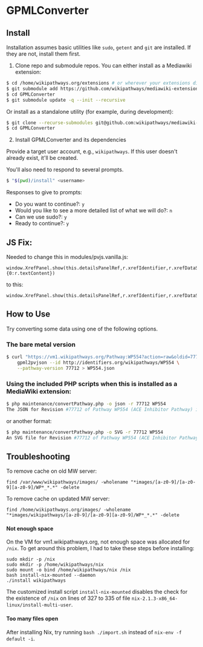 # GPMLConverter

## Install

Installation assumes basic utilities like `sudo`, `getent` and `git` are installed. If they are not, install them first.

1. Clone repo and submodule repos. You can either install as a Mediawiki extension:

```sh
$ cd /home/wikipathways.org/extensions # or wherever your extensions directory is located
$ git submodule add https://github.com/wikipathways/mediawiki-extensions-WikiPathways-GPMLConverter.git GPMLConverter
$ cd GPMLConverter
$ git submodule update -q --init --recursive
```

Or install as a standalone utility (for example, during development):

```sh
$ git clone --recurse-submodules git@github.com:wikipathways/mediawiki-extensions-WikiPathways-GPMLConverter.git GPMLConverter
$ cd GPMLConverter
```

2. Install GPMLConverter and its dependencies

Provide a target user account, e.g., `wikipathways`. If this user doesn't already exist, it'll be created.

You'll also need to respond to several prompts.

```sh
$ "$(pwd)/install" <username>
```

Responses to give to prompts:
* Do you want to continue?: `y`
* Would you like to see a more detailed list of what we will do?: `n`
* Can we use sudo?: `y`
* Ready to continue?: `y`

## JS Fix:
Needed to change this in modules/pvjs.vanilla.js:
```
window.XrefPanel.show(this.detailsPanelRef,r.xrefIdentifier,r.xrefDataSource,t.organism,{0:r.textContent})
```

to this:
```
window.XrefPanel.show(this.detailsPanelRef,r.xrefIdentifier,r.xrefDataSource,t.organism,r.textContent)
```

## How to Use
Try converting some data using one of the following options.

### The bare metal version
```sh
$ curl "https://vm1.wikipathways.org/Pathway:WP554?action=raw&oldid=77712" | \
	gpml2pvjson --id http://identifiers.org/wikipathways/WP554 \
	--pathway-version 77712 > WP554.json
```

### Using the included PHP scripts when this is installed as a MediaWiki extension:
``` sh
$ php maintenance/convertPathway.php -o json -r 77712 WP554
The JSON for Revision #77712 of Pathway WP554 (ACE Inhibitor Pathway) is stored at WP554.json
```

or another format:
``` sh
$ php maintenance/convertPathway.php -o SVG -r 77712 WP554
An SVG file for Revision #77712 of Pathway WP554 (ACE Inhibitor Pathway) stored at WP554.svg
```

## Troubleshooting

To remove cache on old MW server:
```
find /var/www/wikipathways/images/ -wholename "*images/[a-z0-9]/[a-z0-9][a-z0-9]/WP*_*.*" -delete
```

To remove cache on updated MW server:
```
find /home/wikipathways.org/images/ -wholename "*images/wikipathways/[a-z0-9]/[a-z0-9][a-z0-9]/WP*_*.*" -delete
```

#### Not enough space

On the VM for vm1.wikipathways.org, not enough space was allocated for `/nix`.
To get around this problem, I had to take these steps before installing:

```
sudo mkdir -p /nix
sudo mkdir -p /home/wikipathways/nix
sudo mount -o bind /home/wikipathways/nix /nix
bash install-nix-mounted --daemon
./install wikipathways
```

The customized install script `install-nix-mounted` disables the check for the existence of
`/nix` on lines of 327 to 335 of file `nix-2.1.3-x86_64-linux/install-multi-user`.

#### Too many files open

After installing Nix, try running `bash ./import.sh` instead of `nix-env -f default -i`.
